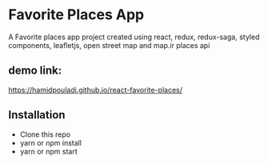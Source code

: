 # Favorite Places App

A Favorite places app project created using react, redux, redux-saga, styled
components, leafletjs, open street map and map.ir places api

## demo link:

https://hamidpouladi.github.io/react-favorite-places/

## Installation

- Clone this repo
- yarn or npm install
- yarn or npm start
